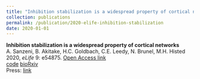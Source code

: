 ```yaml
---
title: "Inhibition stabilization is a widespread property of cortical networks"
collection: publications
permalink: /publication/2020-elife-inhibition-stabilization
date: 2020-01-01
---
```


**Inhibition stabilization is a widespread property of cortical networks**  
A. Sanzeni, B. Akitake, H.C. Goldbach, C.E. Leedy, N. Brunel, M.H. Histed  
2020, *eLife* 9: e54875. [Open Access link](https://doi.org/10.7554/eLife.54875)  
[code]() [bioRxiv]()  
Press: [link]()  
